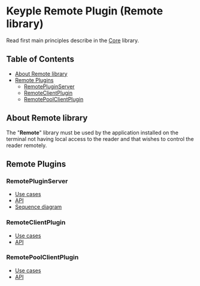 # Keyple Remote Plugin (Remote library)

Read first main principles describe in the [Core](../core/README.md) library.

## Table of Contents

* [About Remote library](#about-remote-library)
* [Remote Plugins](#remote-plugins)
    * [RemotePluginServer](#remoteserverplugin)
    * [RemoteClientPlugin](#remoteclientplugin)
    * [RemotePoolClientPlugin](#remotepoolclientplugin)

## About Remote library

The "**Remote**" library must be used by the application installed on the terminal not having local access to the reader and that wishes to control the reader remotely.

## Remote Plugins

### RemotePluginServer

* [Use cases](../core/README.md#remoterver-plugin)
* [API](../core/README.md#remoterver-plugin-api-class-diagram)
* [Sequence diagram](../core/README.md#remoterver-plugin-sequence-diagram)

### RemoteClientPlugin

* [Use cases](../core/README.md#remote-client-plugin)
* [API](../core/README.md#remote-client-plugin-api-class-diagram)

### RemotePoolClientPlugin

* [Use cases](../core/README.md#remote-pool-client-plugin)
* [API](../core/README.md#remote-pool-client-plugin-api-class-diagram)
